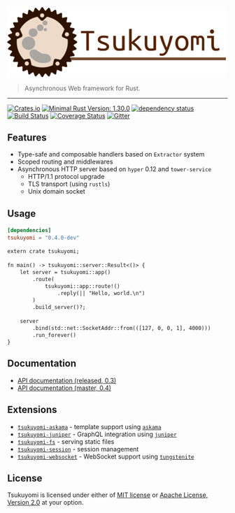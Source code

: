 <img src="https://raw.githubusercontent.com/tsukuyomi-rs/tsukuyomi/master/tsukuyomi-header.png" alt="header" width="500" />

> Asynchronous Web framework for Rust.

---

[![Crates.io][crates-io-badge]][crates-io]
[![Minimal Rust Version: 1.30.0][rust-version-badge]][rust-version]
[![dependency status][deps-rs-badge]][deps-rs]
[![Build Status][azure-pipelines-badge]][azure-pipelines]
[![Coverage Status][codecov-badge]][codecov]
[![Gitter][gitter-badge]][gitter]

## Features

* Type-safe and composable handlers based on `Extractor` system
* Scoped routing and middlewares
* Asynchronous HTTP server based on `hyper` 0.12 and `tower-service`
  - HTTP/1.1 protocol upgrade
  - TLS transport (using `rustls`)
  - Unix domain socket

## Usage

```toml
[dependencies]
tsukuyomi = "0.4.0-dev"
```

```rust,no_run
extern crate tsukuyomi;

fn main() -> tsukuyomi::server::Result<()> {
    let server = tsukuyomi::app()
        .route(
            tsukuyomi::app::route!()
                .reply(|| "Hello, world.\n")
        )
        .build_server()?;

    server
        .bind(std::net::SocketAddr::from(([127, 0, 0, 1], 4000)))
        .run_forever()
}
```

## Documentation

* [API documentation (released, 0.3)][docs-rs]
* [API documentation (master, 0.4)][master-doc]

## Extensions

- [`tsukuyomi-askama`] - template support using [`askama`]
- [`tsukuyomi-juniper`] - GraphQL integration using [`juniper`]
- [`tsukuyomi-fs`] - serving static files
- [`tsukuyomi-session`] - session management
- [`tsukuyomi-websocket`] - WebSocket support using [`tungstenite`]

## License
Tsukuyomi is licensed under either of [MIT license](LICENSE-MIT) or [Apache License, Version 2.0](LICENSE-APACHE) at your option.

<!-- links -->

[crates-io]: https://crates.io/crates/tsukuyomi
[docs-rs]: https://docs.rs/tsukuyomi
[rust-version]: https://www.rust-lang.org
[master-doc]: https://tsukuyomi-rs.github.io/tsukuyomi
[gitter]: https://gitter.im/ubnt-intrepid/tsukuyomi
[examples]: https://github.com/tsukuyomi-rs/examples
[deps-rs]: https://deps.rs/crate/tsukuyomi/0.4.0-dev
[azure-pipelines]: https://dev.azure.com/tsukuyomi-rs/tsukuyomi-rs/_build/latest?definitionId=1
[codecov]: https://codecov.io/gh/tsukuyomi-rs/tsukuyomi

[crates-io-badge]: https://img.shields.io/crates/v/tsukuyomi.svg
[rust-version-badge]: https://img.shields.io/badge/rustc-1.30.0+-lightgray.svg
[gitter-badge]: https://badges.gitter.im/ubnt-intrepid/tsukuyomi.svg
[deps-rs-badge]: https://deps.rs/crate/tsukuyomi/0.4.0-dev/status.svg
[azure-pipelines-badge]: https://dev.azure.com/tsukuyomi-rs/tsukuyomi-rs/_apis/build/status/tsukuyomi-rs.tsukuyomi
[codecov-badge]: https://codecov.io/gh/tsukuyomi-rs/tsukuyomi/branch/master/graph/badge.svg

[`askama`]: https://github.com/djc/askama
[`juniper`]: https://github.com/graphql-rust/juniper
[`tungstenite`]: https://github.com/snapview/tungstenite-rs

[`tsukuyomi-askama`]: https://github.com/tsukuyomi-rs/tsukuyomi/tree/master/tsukuyomi-askama
[`tsukuyomi-juniper`]: https://github.com/tsukuyomi-rs/tsukuyomi/tree/master/tsukuyomi-juniper
[`tsukuyomi-fs`]: https://github.com/tsukuyomi-rs/tsukuyomi/tree/master/tsukuyomi-fs
[`tsukuyomi-session`]: https://github.com/tsukuyomi-rs/tsukuyomi/tree/master/tsukuyomi-session
[`tsukuyomi-websocket`]: https://github.com/tsukuyomi-rs/tsukuyomi/tree/master/tsukuyomi-websocket
